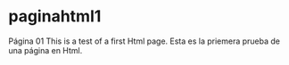 # paginahtml1
Página 01
This is a test of a first Html page.
Esta es la priemera prueba de una página en Html.
